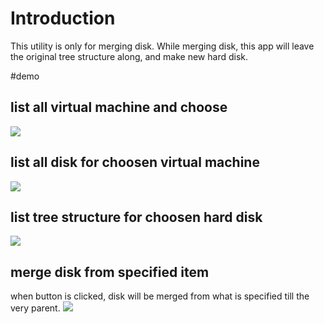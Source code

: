 # Introduction
This utility is only for merging disk. While merging disk, this app will leave the original tree structure along, and make new hard disk.

#demo
## list all virtual machine and choose
![](doc/0000.jpg=120x100)

## list all disk for choosen virtual machine
![](doc/0001.jpg=120x100)

## list tree structure for choosen hard disk
![](doc/0002.jpg=120x100)

## merge disk from specified item 
when button is clicked, disk will be merged from what is specified till the very parent.
![](doc/0003.jpg=120x100)
 
